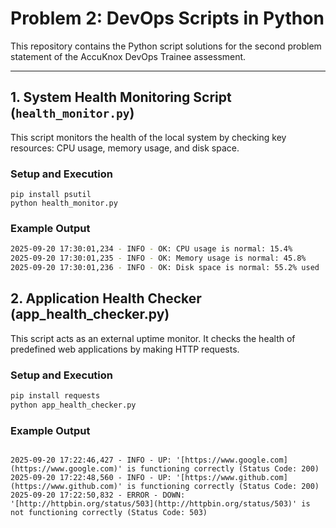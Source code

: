 # Problem 2: DevOps Scripts in Python

This repository contains the Python script solutions for the second problem statement of the AccuKnox DevOps Trainee assessment.

---

## 1. System Health Monitoring Script (`health_monitor.py`)

This script monitors the health of the local system by checking key resources: CPU usage, memory usage, and disk space.

### Setup and Execution

```
pip install psutil
python health_monitor.py
```
### Example Output
```bash
2025-09-20 17:30:01,234 - INFO - OK: CPU usage is normal: 15.4%
2025-09-20 17:30:01,235 - INFO - OK: Memory usage is normal: 45.8%
2025-09-20 17:30:01,236 - INFO - OK: Disk space is normal: 55.2% used
```
## 2. Application Health Checker (app_health_checker.py)
This script acts as an external uptime monitor. It checks the health of predefined web applications by making HTTP requests.

### Setup and Execution
```Bash
pip install requests
python app_health_checker.py
```
### Example Output
```Code snippet

2025-09-20 17:22:46,427 - INFO - UP: '[https://www.google.com](https://www.google.com)' is functioning correctly (Status Code: 200)
2025-09-20 17:22:48,560 - INFO - UP: '[https://www.github.com](https://www.github.com)' is functioning correctly (Status Code: 200)
2025-09-20 17:22:50,832 - ERROR - DOWN: '[http://httpbin.org/status/503](http://httpbin.org/status/503)' is not functioning correctly (Status Code: 503)
